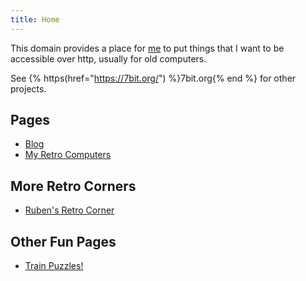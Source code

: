 ```yaml
---
title: Home
---
```


This domain provides a place for <a href="https://www.wezm.net/">me</a> to put things
that I want to be accessible over http, usually for old computers.

See {% https(href="https://7bit.org/") %}7bit.org{% end %} for other projects.

<!--
## Projects

* RSS Please
* Feedlynx
-->

## Pages

* [Blog](@/blog/_index.md)
* [My Retro Computers](@/computers.md)

## More Retro Corners

* [Ruben's Retro Corner][ruben]

## Other Fun Pages

* [Train Puzzles!](http://download-jigsaw-puzzles.com/train/index.html)

[ruben]: http://retro.rubenerd.com/
